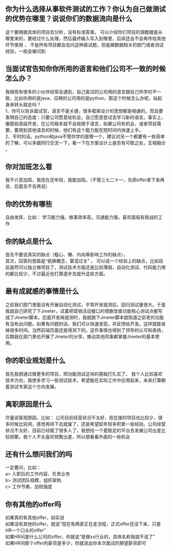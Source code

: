 ## **你为什么选择从事软件测试的工作？你认为自己做测试的优势在哪里？说说你们的数据流向是什么**  
这个要根据具体的项目去分析，没有标准答案。
可以介绍你们项目的源数据是从哪里来的，要经过什么处理，然后最终输入写入到哪里，后续还会不会再传给其他环节使用 ， 不是所有项目都会去问这种面试题，但是跟数据相关的部门或者测试经验，一般会被问到
 
## **当面试官告知你你所用的语言和​他们公司不一致的时候怎么办？**
我相信有很多的小伙伴经常会遇到，自己面试的公司用的语言跟自己所学的不一致，比如你用的是java，应聘的公司用的是python，​那这个时候怎么办呢，站起身来转头就走吗？  
1、你可以告诉面试官，语言不是关键，很多框架设计的思想都是相通的，而且要表明自己的态度：只要公司愿意给机会，自己愿意尝试去学习新的语言。事实上，像那些高级开发，在公司根本就不会局限于语言，如果公司有机会，或者项目需要，要用到其他语言的时候，他们有这个能力能在短时间内快速上手​。  
2、平时的话，python和java不管你学的是哪一个，建议对另一个都要有一些简单的了解，可以多跟同行交流一下，看一下在方案设计上是否有可取之处，互相融合​。

## **你对加班怎么看**
我不介意加班，我现在还年轻，我能加班。（不管三七二十一，先把offer拿下来再说，后面去不去再说）

## **你的优势有哪些**
自由发挥，比如：
学习能力强，做事效率高，沟通能力强，喜欢面临有挑战的工作

## **你的缺点是什么**
首先不要说真实的缺点（粗心、懒、内向等影响工作的缺点），  
其次，回答的思路是“偷换概念，蒙混过关” ， 
可以说一个经验上的缺点，比如目前虽然可以独立做项目了，测试技术方面还是比较薄弱，自动化测试、代码能力用的都比较少，不过最近也打算逐步去提升这些方面。

## **最有成就感的事情是什么**
之前我们部门里面没有开展自动化测试，平常开发提测后，回归测试量很大。于是我就自己研究了下Jmeter，试着把营销活动接口的增删改查功能核心测试点都写成了Jmeter脚本。后面开发再提测时，我就跑下Jmeter脚本就知道之前老的功能有没有出问题。如果有问题的话，我们可以快速发现，并反馈给开发。这样就能省掉很多时间。当然前端页面还是得测下的。这件事情也得到了领导的认可和表扬，后期我在部门里也开展了Jmeter的分享，推动其他同事都掌握Jmeter的基本使用。

## **你的职业规划是什么**
首先我想通过做更多的项目，把功能测试这块的基础打扎实了。
我个人比较喜欢技术方向，我想多学习一些测试技术，希望能在实际工作中应用起来，未来打算朝着测试专家这个方向发展。

## **离职原因是什么**
尽量说客观原因，比如：
公司目前经营状况不太好，现在接的项目也比较少，很多时候比较闲，感觉再待下去就废了，还是希望趁年轻多积累一些经验。公司经营状况不太好，目前已经裁了很多人了，我想找一个更稳定的平台去发展公司出差比较频繁，我个人不太喜欢频繁出差，所以想看看外面的一些机会

## **还有什么想问我们的吗**
一定要问，比如：  
a> 入职后的工作内容、负责业务  
b> 测试团队规模，组织架构  
c> 工作节奏，加班强度  

## **你有其他的offer吗**
如果真的有其他offer，如实说  
如果没有其他的offer，就说“现在有两家正在走流程，正式offer还没下来，只是HR一个口头的offer”  
如果HR问是什么公司的offer，你就说“是做xx行业的，具体名称我就不说了”  
如果HR问那个offer的薪资是多少，你就说出你本次面试的期望薪资即可  

